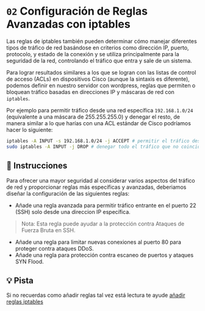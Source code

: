 # `02` Configuración de Reglas Avanzadas con iptables

Las reglas de iptables también pueden determinar cómo manejar diferentes tipos de tráfico de red basándose en criterios como dirección IP, puerto, protocolo, y estado de la conexión y se utiliza principalmente para la seguridad de la red, controlando el tráfico que entra y sale de un sistema.

Para lograr resultados similares a los que se logran con las listas de control de acceso (ACLs) en dispositivos Cisco (aunque la sintaxis es diferente), podemos definir en nuestro servidor con wordpress, reglas que permiten o bloquean tráfico basadas en direcciones IP y máscaras de red con `iptables`.

Por ejemplo para permitir tráfico desde una red específica `192.168.1.0/24` (equivalente a una máscara de 255.255.255.0) y denegar el resto, de manera similar a lo que harías con una ACL estándar de Cisco podríamos hacer lo siguiente:

```bash
iptables -A INPUT -s 192.168.1.0/24 -j ACCEPT # permitir el tráfico desde la red 192.168.1.0/24
sudo iptables -A INPUT -j DROP # denegar todo el tráfico que no coincida con las reglas anteriores
```


## 📝 Instrucciones

Para ofrecer una mayor seguridad al considerar varios aspectos del tráfico de red y proporcionar reglas más específicas y avanzadas, deberiamos diseñar la configuración de las siguientes reglas:

* Añade una regla avanzada para permitir tráfico entrante en el puerto 22 (SSH) solo desde una direccion IP específica.
> Nota: Esta regla puede ayudar a la protección contra Ataques de Fuerza Bruta en SSH.

* Añade una regla para limitar nuevas conexiones al puerto 80 para proteger contra ataques DDoS.
* Añade una regla para protección contra escaneo de puertos y ataques SYN Flood.


## 💡 Pista

Si no recuerdas como añadir reglas tal vez está lectura te ayude [añadir reglas iptables](https://4geeks.com/es/lesson/intro-a-seguridad-de-linux#instalacion-de-iptables)